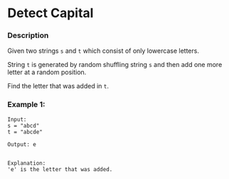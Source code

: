 # Detect Capital

### Description
Given two strings `s` and `t` which consist of only lowercase letters.

String `t` is generated by random shuffling string `s` and then add one more letter at a random position.

Find the letter that was added in `t`.

### Example 1:
```
Input:
s = "abcd"
t = "abcde"

Output: e


Explanation:
'e' is the letter that was added.
```
